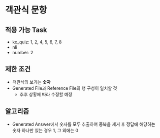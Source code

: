 # 객관식 문항

## 적용 가능 Task
* ko_quiz: 1, 2, 4, 5, 6, 7, 8
* nli
* number: 2

## 제한 조건
* 객관식의 보기는 **숫자**
* Generated File과 Reference File의 행 구성이 일치할 것
    * 추후 상황에 따라 수정할 예정

## 알고리즘
* Generated Answer에서 숫자를 모두 추출하여 중복을 제거 후 정답에 해당하는 숫자 하나만 있는 경우 1, 그 외에는 0